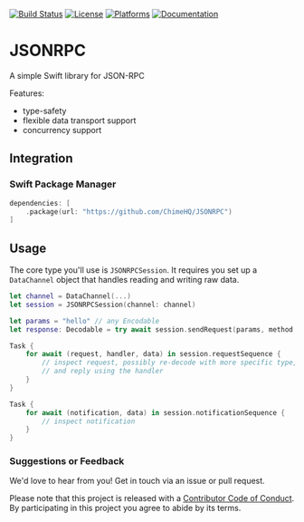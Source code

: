 [![Build Status][build status badge]][build status]
[![License][license badge]][license]
[![Platforms][platforms badge]][platforms]
[![Documentation][documentation badge]][documentation]

# JSONRPC
A simple Swift library for JSON-RPC

Features:
- type-safety
- flexible data transport support
- concurrency support

## Integration

### Swift Package Manager

```swift
dependencies: [
    .package(url: "https://github.com/ChimeHQ/JSONRPC")
]
```

## Usage

The core type you'll use is `JSONRPCSession`. It requires you set up a `DataChannel` object that handles reading and writing raw data.

```swift
let channel = DataChannel(...)
let session = JSONRPCSession(channel: channel)

let params = "hello" // any Encodable
let response: Decodable = try await session.sendRequest(params, method: "my_method")

Task {
    for await (request, handler, data) in session.requestSequence {
        // inspect request, possibly re-decode with more specific type,
        // and reply using the handler
    }
}

Task {
    for await (notification, data) in session.notificationSequence {
        // inspect notification
    }
}
```

### Suggestions or Feedback

We'd love to hear from you! Get in touch via an issue or pull request.

Please note that this project is released with a [Contributor Code of Conduct](CODE_OF_CONDUCT.md). By participating in this project you agree to abide by its terms.

[build status]: https://github.com/ChimeHQ/JSONRPC/actions
[build status badge]: https://github.com/ChimeHQ/JSONRPC/workflows/CI/badge.svg
[license]: https://opensource.org/licenses/BSD-3-Clause
[license badge]: https://img.shields.io/github/license/ChimeHQ/JSONRPC
[platforms]: https://swiftpackageindex.com/ChimeHQ/JSONRPC
[platforms badge]: https://img.shields.io/endpoint?url=https%3A%2F%2Fswiftpackageindex.com%2Fapi%2Fpackages%2FChimeHQ%2FJSONRPC%2Fbadge%3Ftype%3Dplatforms
[documentation]: https://swiftpackageindex.com/ChimeHQ/JSONRPC/main/documentation
[documentation badge]: https://img.shields.io/badge/Documentation-DocC-blue
